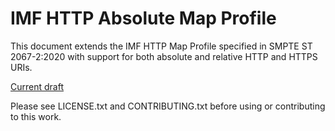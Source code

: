 # IMF HTTP Absolute Map Profile

This document extends the IMF HTTP Map Profile specified in SMPTE ST 2067-2:2020 with support for both absolute and relative HTTP and HTTPS URIs.

[Current draft](https://imfug.github.io/005-http-absolute-map-profile/index.html)

Please see LICENSE.txt and CONTRIBUTING.txt before using or contributing to this work.
